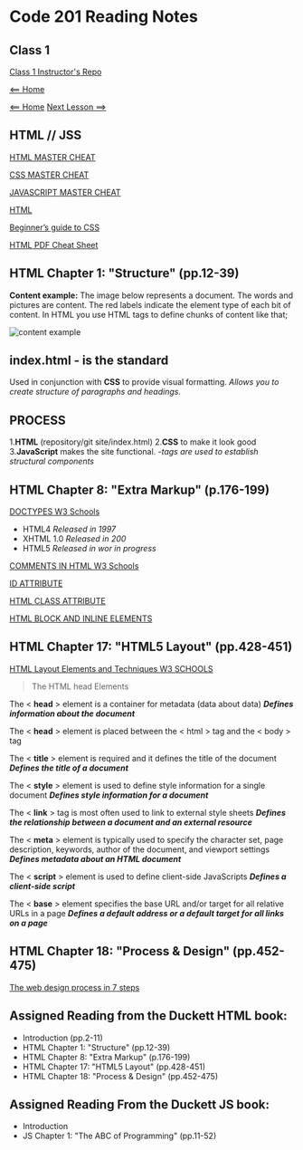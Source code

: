 # Code 201 Reading Notes

## Class 1 

[Class 1 Instructor's Repo](https://github.com/codefellows/seattle-201n21/tree/master/class-01)

[<== Home](README.md) 

[<== Home](README.md) [Next Lesson ==> ](class-02.md)

## HTML // JSS

[HTML MASTER CHEAT](https://overapi.com/html)

[CSS MASTER CHEAT](https://overapi.com/css)

[JAVASCRIPT MASTER CHEAT](https://overapi.com/javascript)

[HTML](https://html.spec.whatwg.org/multipage/)

[Beginner’s guide to CSS](https://friendlybit.com/css/beginners-guide-to-css-and-standards/)

[HTML PDF Cheat Sheet](https://overapi.com/static/cs/html-cheat-sheet.pdf)

## HTML Chapter 1: "Structure" (pp.12-39)

**Content example:** The image below represents a document. The words and pictures are content. The red labels indicate the element type of each bit of content. In HTML you use HTML tags to define chunks of content like that;

![content example](https://qph.fs.quoracdn.net/main-qimg-f3435b90460e56ec9d26859394f3ba43.webp)

## index.html - is the standard

Used in conjunction with **CSS** to provide visual formatting. *Allows you to create structure of paragraphs and headings.*

## PROCESS

1.**HTML** (repository/git site/index.html)
2.**CSS** to make it look good
3.**JavaScript** makes the site functional.
-*tags are used to establish structural components*

## HTML Chapter 8: "Extra Markup" (p.176-199)

[DOCTYPES W3 Schools](https://www.w3schools.com/tags/tag_doctype.asp)

+ HTML4 *Released in 1997*
+ XHTML 1.0 *Released in 200*
+ HTML5 *Released in wor in progress*

[COMMENTS IN HTML W3 Schools](https://www.w3schools.com/html/html_comments.asp)

[ID ATTRIBUTE](https://www.w3schools.com/tags/att_global_id.asp)

[HTML CLASS ATTRIBUTE](https://www.w3schools.com/tags/att_class.asp)

[HTML BLOCK AND INLINE ELEMENTS](https://www.w3schools.com/html/html_blocks.asp)

## HTML Chapter 17: "HTML5 Layout" (pp.428-451)

[HTML Layout Elements and Techniques W3 SCHOOLS](https://www.w3schools.com/html/html_layout.asp)

> The HTML head Elements

The < **head** > element is a container for metadata (data about data) ***Defines information about the document***

The < **head** > element is placed between the < html > tag and the < body > tag

The < **title** > element is required and it defines the title of the document ***Defines the title of a document***

The < **style** > element is used to define style information for a single document ***Defines style information for a document***

The < **link** > tag is most often used to link to external style sheets ***Defines the relationship between a document and an external resource***

The < **meta** > element is typically used to specify the character set, page description, keywords, author of the document, and viewport settings ***Defines metadata about an HTML document***

The < **script** > element is used to define client-side JavaScripts ***Defines a client-side script***

The < **base** > element specifies the base URL and/or target for all relative URLs in a page ***Defines a default address or a default target for all links on a page***


## HTML Chapter 18: "Process & Design" (pp.452-475)

[The web design process in 7 steps](https://webflow.com/blog/the-web-design-process-in-7-simple-steps)

## Assigned Reading from the Duckett HTML book:

- Introduction (pp.2-11)
- HTML Chapter 1: "Structure" (pp.12-39)
- HTML Chapter 8: "Extra Markup" (p.176-199)
- HTML Chapter 17: "HTML5 Layout" (pp.428-451)
- HTML Chapter 18: "Process & Design" (pp.452-475)

## Assigned Reading From the Duckett JS book:

- Introduction
- JS Chapter 1: "The ABC of Programming" (pp.11-52)
